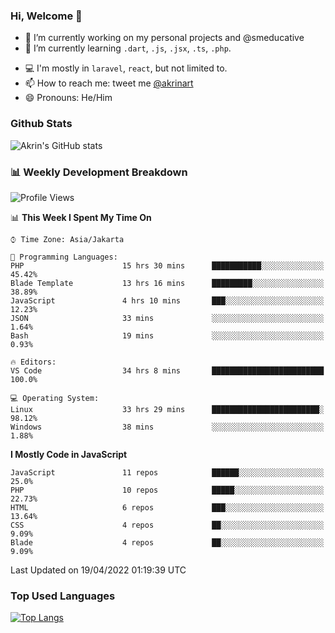 ### Hi, Welcome 👋

<!--
**akrindev/akrindev** is a ✨ _special_ ✨ repository because its `README.md` (this file) appears on your GitHub profile.

Here are some ideas to get you started:
-->


- 🔭 I’m currently working on my personal projects and @smeducative
- 🌱 I’m currently learning `.dart`, `.js`, `.jsx`, `.ts`, `.php`.
<!-- - 👯 I’m looking to collaborate on -->
<!-- - 🤔 I’m looking for help with ... -->
- 💻 I'm mostly in `laravel`, `react`, but not limited to.
- 📫 How to reach me: tweet me [@akrinart](https://twitter.com/Akrinart)
- 😄 Pronouns: He/Him


### Github Stats
![Akrin's GitHub stats](https://github-readme-stats.vercel.app/api?username=akrindev&show_icons=true&theme=react&count_private=true)

### 📊 Weekly Development Breakdown

<!--START_SECTION:waka-->
![Profile Views](http://img.shields.io/badge/Profile%20Views-7-blue)

📊 **This Week I Spent My Time On** 

```text
⌚︎ Time Zone: Asia/Jakarta

💬 Programming Languages: 
PHP                      15 hrs 30 mins      ███████████░░░░░░░░░░░░░░   45.42% 
Blade Template           13 hrs 16 mins      █████████░░░░░░░░░░░░░░░░   38.89% 
JavaScript               4 hrs 10 mins       ███░░░░░░░░░░░░░░░░░░░░░░   12.23% 
JSON                     33 mins             ░░░░░░░░░░░░░░░░░░░░░░░░░   1.64% 
Bash                     19 mins             ░░░░░░░░░░░░░░░░░░░░░░░░░   0.93%

🔥 Editors: 
VS Code                  34 hrs 8 mins       █████████████████████████   100.0%

💻 Operating System: 
Linux                    33 hrs 29 mins      ████████████████████████░   98.12% 
Windows                  38 mins             ░░░░░░░░░░░░░░░░░░░░░░░░░   1.88%

```

**I Mostly Code in JavaScript** 

```text
JavaScript               11 repos            ██████░░░░░░░░░░░░░░░░░░░   25.0% 
PHP                      10 repos            █████░░░░░░░░░░░░░░░░░░░░   22.73% 
HTML                     6 repos             ███░░░░░░░░░░░░░░░░░░░░░░   13.64% 
CSS                      4 repos             ██░░░░░░░░░░░░░░░░░░░░░░░   9.09% 
Blade                    4 repos             ██░░░░░░░░░░░░░░░░░░░░░░░   9.09%

```



 Last Updated on 19/04/2022 01:19:39 UTC
<!--END_SECTION:waka-->

### Top Used Languages
[![Top Langs](https://github-readme-stats.vercel.app/api/top-langs/?username=akrindev&hide=blade,html&langs_count=4)](https://github.com/akrindev)
